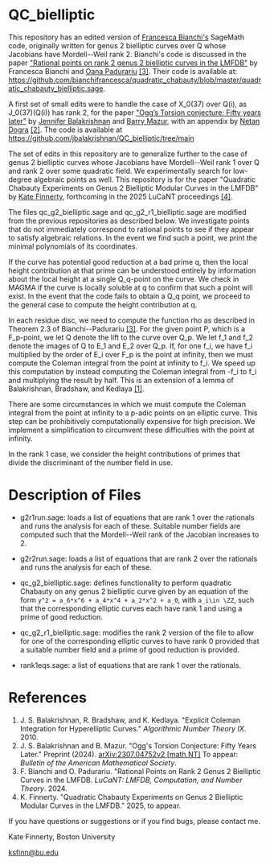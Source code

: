 # QC_bielliptic

This repository has an edited version of [Francesca Bianchi's](https://sites.google.com/view/francescabianchi) SageMath code, originally written for genus 2 bielliptic curves over Q whose Jacobians have Mordell--Weil rank 2. Bianchi's code is discussed in the paper ["Rational points on rank 2 genus 2 bielliptic curves in the LMFDB"](https://arxiv.org/abs/2212.11635) by Francesca Bianchi and [Oana Padurariu](https://sites.google.com/view/oanapadurariu/home) [\[3\]](#References). Their code is available at: https://github.com/bianchifrancesca/quadratic_chabauty/blob/master/quadratic_chabauty_bielliptic.sage.

A first set of small edits were to handle the case of X_0(37) over Q(i), as J_0(37)(Q(i)) has rank 2, for the paper ["Ogg’s Torsion conjecture: Fifty years later"](https://arxiv.org/abs/2307.04752) by [Jennifer Balakrishnan](https://math.bu.edu/people/jbala/) and [Barry Mazur](https://sites.harvard.edu/barry-mazur/), with an appendix by [Netan Dogra](https://sites.google.com/site/netandogra/) [\[2\]](#References). The code is available at https://github.com/jbalakrishnan/QC_bielliptic/tree/main

The set of edits in this repository are to generalize further to the case of genus 2 bielliptic curves whose Jacobians have Mordell--Weil rank 1 over Q and rank 2 over some quadratic field. We experimentally search for low-degree algebraic points as well. This repository is for the paper "Quadratic Chabauty Experiments on Genus 2 Bielliptic Modular Curves in the LMFDB" by [Kate Finnerty](https://katefinnertymath.com/), forthcoming in the 2025 LuCaNT proceedings [\[4\]](#References). 

The files qc_g2_bielliptic.sage and qc_g2_r1_bielliptic.sage are modified from the previous repositories as described below.  We investigate points that do not immediately correspond to rational points to see if they appear to satisfy algebraic relations. In the event we find such a point, we print the minimal polynomials of its coordinates.

If the curve has potential good reduction at a bad prime q, then the local height contribution at that prime can be understood entirely by information about the local height at a single Q_q-point on the curve. We check in MAGMA if the curve is locally soluble at q to confirm that such a point will exist. In the event that the code fails to obtain a Q_q point, we proceed to the general case to compute the height contribution at q. 

In each residue disc, we need to compute the function rho as described in Theorem 2.3 of Bianchi--Padurariu [\[3\]](#References). For the given point P, which is a F_p-point, we let Q denote the lift to the curve over Q_p. We let f_1 and f_2 denote the images of Q to E_1 and E_2 over Q_p. If, for one f_i, we have f_i multiplied by the order of E_i over F_p is the point at infinity, then we must compute the Coleman integral from the point at infinity to f_i. We speed up this computation by instead computing the Coleman integral from -f_i to f_i and multiplying the result by half. This is an extension of a lemma of Balakrishnan, Bradshaw, and Kedlaya [\[1\]](#References). 

There are some circumstances in which we must compute the Coleman integral from the point at infinity to a p-adic points on an elliptic curve. This step can be prohibitively computationally expensive for high precision. We implement a simplification to circumvent these difficulties with the point at infinity.

In the rank 1 case, we consider the height contributions of primes that divide the discriminant of the number field in use.

# Description of Files

- g2r1run.sage: loads a list of equations that are rank 1 over the rationals and runs the analysis for each of these. Suitable number fields are computed such that the Mordell--Weil rank of the Jacobian increases to 2. 

- g2r2run.sage: loads a list of equations that are rank 2 over the rationals and runs the analysis for each of these.

- qc_g2_bielliptic.sage: defines functionality to perform quadratic Chabauty on any genus 2 bielliptic curve given by an equation of the form `y^2 = a_6*x^6 + a_4*x^4 + a_2*x^2 + a_0`, with `a_i\in \ZZ`, such that the corresponding elliptic curves each have rank 1 and using a prime of good reduction.

- qc_g2_r1_bielliptic.sage: modifies the rank 2 version of the file to allow for one of the corresponding elliptic curves to have rank 0 provided that a suitable number field and a prime of good reduction is provided.

- rank1eqs.sage: a list of equations that are rank 1 over the rationals.

# References
1. J. S. Balakrishnan, R. Bradshaw, and K. Kedlaya. "Explicit Coleman Integration for Hyperelliptic Curves." _Algorithmic Number Theory IX_. 2010.
2. J. S. Balakrishnan and B. Mazur. "Ogg's Torsion Conjecture: Fifty Years Later." Preprint (2024). [arXiv:2307.04752v2 [math.NT]](https://arxiv.org/abs/2307.04752v2) To appear: _Bulletin of the American Mathematical Society_.
3. F. Bianchi and O. Padurariu. "Rational Points on Rank 2 Genus 2 Bielliptic Curves in the LMFDB. _LuCaNT: LMFDB, Computation, and Number Theory_. 2024. 
4. K. Finnerty. "Quadratic Chabauty Experiments on Genus 2 Bielliptic Modular Curves in the LMFDB." 2025, to appear.

If you have questions or suggestions or if you find bugs, please contact me.

Kate Finnerty, Boston University

ksfinn@bu.edu
